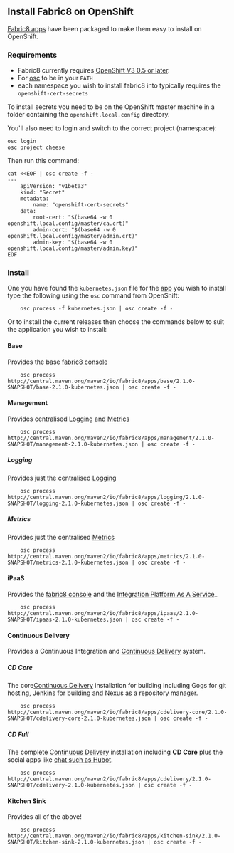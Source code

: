 ## Install Fabric8 on OpenShift

[Fabric8 apps](fabric8Apps.html) have been packaged to make them easy to install on OpenShift.

### Requirements

* Fabric8 currently requires [OpenShift V3 0.5 or later](http://www.openshift.org/).
* For [osc](https://github.com/openshift/origin/blob/master/docs/cli.md) to be in your `PATH`
* each namespace you wish to install fabric8 into typically requires the `openshift-cert-secrets`

To install secrets you need to be on the OpenShift master machine in a folder containing the `openshift.local.config` directory.

You'll also need to login and switch to the correct project (namespace):

```
osc login
osc project cheese
```

Then run this command:

```
cat <<EOF | osc create -f -
---
	apiVersion: "v1beta3"
	kind: "Secret"
	metadata:
		name: "openshift-cert-secrets"                                                                                                                                                          
	data:
		root-cert: "$(base64 -w 0 openshift.local.config/master/ca.crt)"
		admin-cert: "$(base64 -w 0 openshift.local.config/master/admin.crt)"
		admin-key: "$(base64 -w 0 openshift.local.config/master/admin.key)"
EOF
```


### Install

One you have found the `kubernetes.json` file for the [app](fabric8Apps.html) you wish to install type the following using the `osc` command from OpenShift:
 
		osc process -f kubernetes.json | osc create -f -

Or to install the current releases then choose the commands below to suit the application you wish to install:

#### Base

Provides the base [fabric8 console](console.html)

		osc process http://central.maven.org/maven2/io/fabric8/apps/base/2.1.0-SNAPSHOT/base-2.1.0-kubernetes.json | osc create -f -

#### Management

Provides centralised [Logging](logging.html) and [Metrics](metrics.html)

		osc process http://central.maven.org/maven2/io/fabric8/apps/management/2.1.0-SNAPSHOT/management-2.1.0-kubernetes.json | osc create -f -

##### Logging

Provides just the centralised [Logging](logging.html)

		osc process http://central.maven.org/maven2/io/fabric8/apps/logging/2.1.0-SNAPSHOT/logging-2.1.0-kubernetes.json | osc create -f -

##### Metrics

Provides just the centralised [Metrics](metrics.html)

		osc process http://central.maven.org/maven2/io/fabric8/apps/metrics/2.1.0-SNAPSHOT/metrics-2.1.0-kubernetes.json | osc create -f -

#### iPaaS

Provides the [fabric8 console](console.html) and the [Integration Platform As A Service](ipaas.html)_

		osc process http://central.maven.org/maven2/io/fabric8/apps/ipaas/2.1.0-SNAPSHOT/ipaas-2.1.0-kubernetes.json | osc create -f -

#### Continuous Delivery

Provides a Continuous Integration and [Continuous Delivery](cdelivery.html) system.

##### CD Core

The core[Continuous Delivery](cdelivery.html) installation for building including Gogs for git hosting, Jenkins for building and Nexus as a repository manager.

		osc process http://central.maven.org/maven2/io/fabric8/apps/cdelivery-core/2.1.0-SNAPSHOT/cdelivery-core-2.1.0-kubernetes.json | osc create -f -
 
##### CD Full

The complete [Continuous Delivery](cdelivery.html) installation including **CD Core** plus the social apps like [chat such as Hubot](chat.html).

		osc process http://central.maven.org/maven2/io/fabric8/apps/cdelivery/2.1.0-SNAPSHOT/cdelivery-2.1.0-kubernetes.json | osc create -f -
 
#### Kitchen Sink

Provides all of the above!

		osc process http://central.maven.org/maven2/io/fabric8/apps/kitchen-sink/2.1.0-SNAPSHOT/kitchen-sink-2.1.0-kubernetes.json | osc create -f -



 

